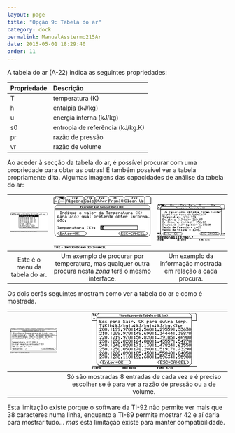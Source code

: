 ```yaml
---
layout: page
title: "Opção 9: Tabela do ar"
category: dock
permalink: ManualAsstermo215Ar
date: 2015-05-01 18:29:40
order: 11
---
```


A tabela do ar (A-22) indica as seguintes propriedades:

| Propriedade | Descrição
|:---|:---
| T | temperatura (K)
| h | entalpia (kJ/kg)
| u | energia interna (kJ/kg)
| s0 | entropia de referência (kJ/kg.K)
| pr | razão de pressão
| vr | razão de volume

Ao aceder à secção da tabela do ar, é possível procurar com uma propriedade para obter as outras! É também possível ver a tabela propriamente dita. Algumas imagens das capacidades de análise da tabela do ar:

![/img215/ManualAsstermo215Ar_01.png](/img215/ManualAsstermo215Ar_01.png) | ![/img215/ManualAsstermo215Ar_02.png](/img215/ManualAsstermo215Ar_02.png) | ![/img215/ManualAsstermo215Ar_03.png](/img215/ManualAsstermo215Ar_03.png)
:---:|:---:|:---:
Este é o menu da tabela do ar. | Um exemplo de procurar por temperatura, mas qualquer outra procura nesta _zona_ terá o mesmo interface. | Um exemplo da informação mostrada em relação a cada procura.

Os dois ecrãs seguintes mostram como ver a tabela do ar e como é mostrada.

|![/img215/ManualAsstermo215Ar_04.png](/img215/ManualAsstermo215Ar_04.png) | ![/img215/ManualAsstermo215Ar_05.png](/img215/ManualAsstermo215Ar_05.png) 
|:---:|:---:
| | Só são mostradas 8 entradas de cada vez e é preciso escolher se é para ver a razão de pressão ou a de volume.

Esta limitação existe porque o software da TI-92 não permite ver mais que 38 caracteres numa linha, enquanto a TI-89 permite mostrar 42 e aí daria para mostrar tudo... _mas_ esta limitação existe para manter compatibilidade.
